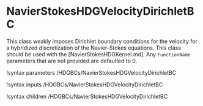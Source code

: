 # NavierStokesHDGVelocityDirichletBC

This class weakly imposes Dirichlet boundary conditions for the velocity for a
hybridized discretization of the Navier-Stokes equations. This class should be
used with the [NavierStokesHDGKernel.md]. Any `FunctionName` parameters
that are not provided are defaulted to 0.

!syntax parameters /HDGBCs/NavierStokesHDGVelocityDirichletBC

!syntax inputs /HDGBCs/NavierStokesHDGVelocityDirichletBC

!syntax children /HDGBCs/NavierStokesHDGVelocityDirichletBC
